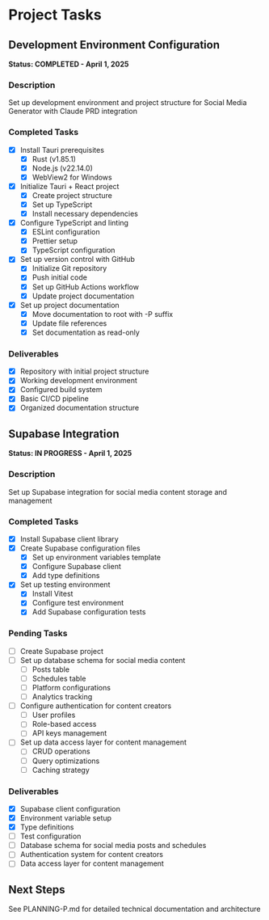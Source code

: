 # Project Tasks

## Development Environment Configuration
**Status: COMPLETED - April 1, 2025**

### Description
Set up development environment and project structure for Social Media Generator with Claude PRD integration

### Completed Tasks
- [x] Install Tauri prerequisites
  - [x] Rust (v1.85.1)
  - [x] Node.js (v22.14.0)
  - [x] WebView2 for Windows
- [x] Initialize Tauri + React project
  - [x] Create project structure
  - [x] Set up TypeScript
  - [x] Install necessary dependencies
- [x] Configure TypeScript and linting
  - [x] ESLint configuration
  - [x] Prettier setup
  - [x] TypeScript configuration
- [x] Set up version control with GitHub
  - [x] Initialize Git repository
  - [x] Push initial code
  - [x] Set up GitHub Actions workflow
  - [x] Update project documentation
- [x] Set up project documentation
  - [x] Move documentation to root with -P suffix
  - [x] Update file references
  - [x] Set documentation as read-only

### Deliverables
- [x] Repository with initial project structure
- [x] Working development environment
- [x] Configured build system
- [x] Basic CI/CD pipeline
- [x] Organized documentation structure

## Supabase Integration
**Status: IN PROGRESS - April 1, 2025**

### Description
Set up Supabase integration for social media content storage and management

### Completed Tasks
- [x] Install Supabase client library
- [x] Create Supabase configuration files
  - [x] Set up environment variables template
  - [x] Configure Supabase client
  - [x] Add type definitions
- [x] Set up testing environment
  - [x] Install Vitest
  - [x] Configure test environment
  - [x] Add Supabase configuration tests

### Pending Tasks
- [ ] Create Supabase project
- [ ] Set up database schema for social media content
  - [ ] Posts table
  - [ ] Schedules table
  - [ ] Platform configurations
  - [ ] Analytics tracking
- [ ] Configure authentication for content creators
  - [ ] User profiles
  - [ ] Role-based access
  - [ ] API keys management
- [ ] Set up data access layer for content management
  - [ ] CRUD operations
  - [ ] Query optimizations
  - [ ] Caching strategy

### Deliverables
- [x] Supabase client configuration
- [x] Environment variable setup
- [x] Type definitions
- [ ] Test configuration
- [ ] Database schema for social media posts and schedules
- [ ] Authentication system for content creators
- [ ] Data access layer for content management

## Next Steps
See PLANNING-P.md for detailed technical documentation and architecture 